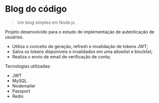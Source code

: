 # Blog do código

> Um blog simples em Node.js.

Projeto desenvolvido para o estudo de implementação de autenticação de usuários.

- Utiliza o conceito de geração, refresh e invalidação de tokens JWT;
- Salva os tokens disponíveis e invalidados em uma allowlist e blocklist;
- Realiza o envio de email de verificação de conta;

Tecnologias utilizadas:

- JWT
- MySQL
- Nodemailer
- Passport
- Redis
